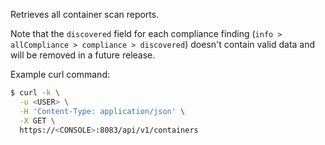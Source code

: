 Retrieves all container scan reports.

[//]: # (https://github.com/twistlock/twistlock/issues/16586)

Note that the `discovered` field for each compliance finding (`info > allCompliance > compliance > discovered`) doesn't contain valid data and will be removed in a future release.

Example curl command:

```bash
$ curl -k \
  -u <USER> \
  -H 'Content-Type: application/json' \
  -X GET \
  https://<CONSOLE>:8083/api/v1/containers
```

